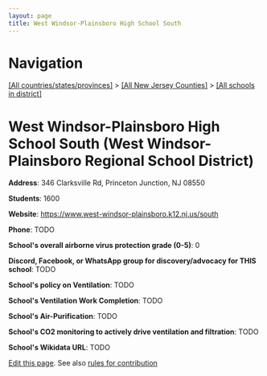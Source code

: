 ```yaml
---
layout: page
title: West Windsor-Plainsboro High School South
---
```

# Navigation

[[All countries/states/provinces]](../../..) > [[All New Jersey Counties]](../..) > [[All schools in district]](..)

# West Windsor-Plainsboro High School South (West Windsor-Plainsboro Regional School District)

**Address**: 346 Clarksville Rd, Princeton Junction, NJ 08550

**Students**: 1600

**Website**: https://www.west-windsor-plainsboro.k12.nj.us/south

**Phone**: TODO

**School's overall airborne virus protection grade (0-5)**: 0

**Discord, Facebook, or WhatsApp group for discovery/advocacy for THIS school**: TODO

**School's policy on Ventilation**: TODO

**School's Ventilation Work Completion**: TODO

**School's Air-Purification**: TODO

**School's CO2 monitoring to actively drive ventilation and filtration**: TODO

**School's Wikidata URL**: TODO


[Edit this page](https://github.com/ventilate-schools/NJ/edit/main/./West_Windsor-Plainsboro_Regional_School_District/West_Windsor-Plainsboro_High_School_South.md). See also [rules for contribution](../../../contribution-rules/)